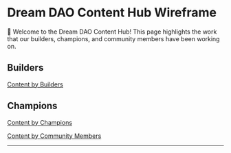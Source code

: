 # Dream DAO Content Hub Wireframe

<aside>
👋 Welcome to the Dream DAO Content Hub! This page highlights the work that our builders, champions, and community members have been working on.

</aside>

## Builders

[Content by Builders](Dream%20DAO%20%208ad8b/Content%20by%20f6921.csv)

## Champions

[Content by Champions](Dream%20DAO%20%208ad8b/Content%20by%20eccba.csv)

[Content by Community Members](Dream%20DAO%20%208ad8b/Content%20by%2038b2a.csv)

---